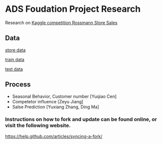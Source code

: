 # ADS Foudation Project Research
Research on [Kaggle competition Rossmann Store Sales](https://www.kaggle.com/c/rossmann-store-sales/)

## Data
[store data](https://github.com/jckhang/rossman_store/blob/master/data/store.csv)

[train data](https://github.com/jckhang/rossman_store/blob/master/data/train.csv)

[test data](https://github.com/jckhang/rossman_store/blob/master/data/test.csv)

## Process

* Seasonal Behavior, Customer number  [Yuqiao Cen]
* Competetor influence [Zeyu Jiang]
* Salse Prediction [Yuxiang Zhang, Ding Ma]


### Instructions on how to fork and update can be found online, or visit the following website.

https://help.github.com/articles/syncing-a-fork/
